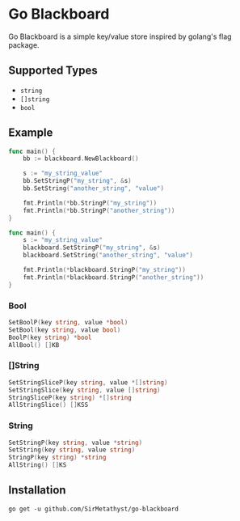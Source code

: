 # Go Blackboard

Go Blackboard is a simple key/value store inspired by golang's flag package.

## Supported Types

 * ```string```
 * ```[]string```
 * ```bool```

## Example

```go
func main() {
    bb := blackboard.NewBlackboard()

    s := "my_string_value"
    bb.SetStringP("my_string", &s)
    bb.SetString("another_string", "value")

    fmt.Println(*bb.StringP("my_string"))
    fmt.Println(*bb.StringP("another_string"))
}
```

```go
func main() {
    s := "my_string_value"
    blackboard.SetStringP("my_string", &s)
    blackboard.SetString("another_string", "value")

    fmt.Println(*blackboard.StringP("my_string"))
    fmt.Println(*blackboard.StringP("another_string"))
}
```

### Bool
```go
SetBoolP(key string, value *bool)
SetBool(key string, value bool)
BoolP(key string) *bool
AllBool() []KB
```

### []String
```go
SetStringSliceP(key string, value *[]string)
SetStringSlice(key string, value []string)
StringSliceP(key string) *[]string
AllStringSlice() []KSS
```

### String
```go
SetStringP(key string, value *string)
SetString(key string, value string)
StringP(key string) *string
AllString() []KS
```

## Installation

```
go get -u github.com/SirMetathyst/go-blackboard
```